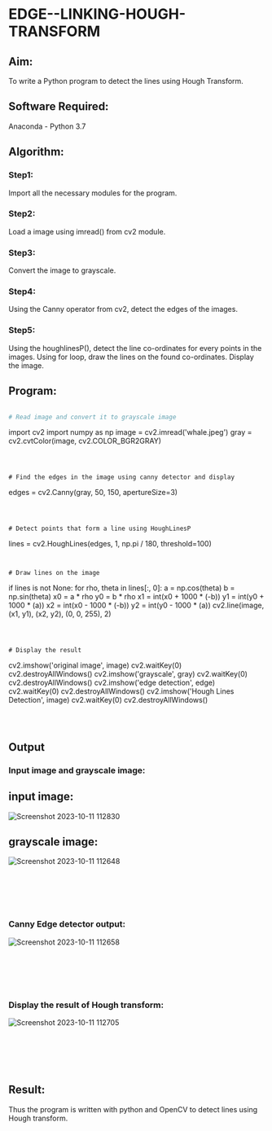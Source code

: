 # EDGE--LINKING-HOUGH-TRANSFORM
## Aim:
To write a Python program to detect the lines using Hough Transform.

## Software Required:
Anaconda - Python 3.7

## Algorithm:
### Step1:
Import all the necessary modules for the program.
<br>

### Step2:
Load a image using imread() from cv2 module.
<br>

### Step3:
Convert the image to grayscale.
<br>

### Step4:
Using the Canny operator from cv2, detect the edges of the images.
<br>

### Step5:
Using the houghlinesP(), detect the line co-ordinates for every points in the images. Using for loop, draw the lines on the found co-ordinates. Display the image.
<br>


## Program:
```Python

# Read image and convert it to grayscale image
```
import cv2
import numpy as np
image = cv2.imread('whale.jpeg') 
gray = cv2.cvtColor(image, cv2.COLOR_BGR2GRAY)
```



# Find the edges in the image using canny detector and display
```
edges = cv2.Canny(gray, 50, 150, apertureSize=3)
```



# Detect points that form a line using HoughLinesP
```
lines = cv2.HoughLines(edges, 1, np.pi / 180, threshold=100)
```


# Draw lines on the image
```
if lines is not None:
    for rho, theta in lines[:, 0]:
        a = np.cos(theta)
        b = np.sin(theta)
        x0 = a * rho
        y0 = b * rho
        x1 = int(x0 + 1000 * (-b))
        y1 = int(y0 + 1000 * (a))
        x2 = int(x0 - 1000 * (-b))
        y2 = int(y0 - 1000 * (a))
        cv2.line(image, (x1, y1), (x2, y2), (0, 0, 255), 2) 
  ```



# Display the result
```
cv2.imshow('original image', image)
cv2.waitKey(0)
cv2.destroyAllWindows()
cv2.imshow('grayscale', gray)
cv2.waitKey(0)
cv2.destroyAllWindows()
cv2.imshow('edge detection', edge)
cv2.waitKey(0)
cv2.destroyAllWindows()
cv2.imshow('Hough Lines Detection', image)
cv2.waitKey(0)
cv2.destroyAllWindows()
```



```
## Output

### Input image and grayscale image:
## input image:
![Screenshot 2023-10-11 112830](https://github.com/JeevaGowtham-S/EDGE--LINKING-HOUGH-TRANSFORM/assets/118042624/0f794112-8f30-49a6-8809-3e8a4dfdd14f)
## grayscale image:
![Screenshot 2023-10-11 112648](https://github.com/JeevaGowtham-S/EDGE--LINKING-HOUGH-TRANSFORM/assets/118042624/1c140b61-1560-4e5c-a824-8f610de3b5ef)

<br>
<br>
<br>
<br>

### Canny Edge detector output:
![Screenshot 2023-10-11 112658](https://github.com/JeevaGowtham-S/EDGE--LINKING-HOUGH-TRANSFORM/assets/118042624/360e057c-3ad6-47cc-b1af-bc4e346a8408)

<br>
<br>
<br>
<br>


### Display the result of Hough transform:
![Screenshot 2023-10-11 112705](https://github.com/JeevaGowtham-S/EDGE--LINKING-HOUGH-TRANSFORM/assets/118042624/265f4a26-143f-4ed9-bf47-491dafc25d3d)

<br>
<br>
<br>
<br>



## Result:
Thus the program is written with python and OpenCV to detect lines using Hough transform. 
